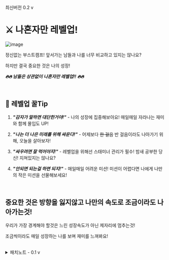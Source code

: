 최신버전 0.2 v

# ⚔ 나혼자만 레벨업!

![image](https://github.com/user-attachments/assets/2e0ca5f0-648f-4b9a-af0a-630ccdfea0be)

정신없는 부스트캠프! 앞서가는 남들과 나를 너무 비교하고 있지는 않나요?

하지만 결국 중요한 것은 나의 성장!

_**🔥🔥 남들은 상관없이 나혼자만 레벨업!! 🔥🔥**_

<br>

## 🍯 레벨업 꿀Tip

1) _**"감자가 말하면 대단한거야!"**_ - 나의 성장에 집중해보아요! 매일매일 자라나는 재미와 함께 몰입도 UP!

2) _**"나는 더 나은 미래를 위해 싸운다!"**_ - 어제보다 ~~한 걸음~~ 반 걸음이라도 나아가기 위해, 오늘을 살아보자!

3) _**"싸우려면 잘 먹어야지!"**_ - 레벨업을 위해선 스태미너 관리가 필수! 밤새 공부한 당신! 지쳐있지는 않나요?

4) _**"안되면 되는걸 하면 되지!"**_ - 매일매일 어려운 미션! 미션이 어렵다면 나에게 나만의 작은 미션을 선물해보세요!

<br>

## 중요한 것은 방향을 잃지않고 나만의 속도로 조금이라도 나아가는것!

우리가 가장 경계해야 할것은 느린 성장속도가 아닌 제자리에 멈추는것!

조금씩이라도 매일 성장하는 나를 보며 재미를 느껴봐요!


<br>

<details>
<summary>패치노트 - 0.1 v</summary>

# 📙 개발자로 성장하기: 필수 태도와 효과적인 설계 방법

1) 스스로에게 집중해서 과거보다 더 나은 개발자로 성장하기
2) 어제보다 더 나은 오늘을 위해 현재의 나를 돌아보고 앞으로 나아가기
3) 틀에 갇히지 말고 넓은 사고로 설계하는 개발자 되기

## 🎯 퀘스트의 방향성
1. 어제보다 더 나은 오늘의 내가 되기위한 퀘스트를 작성한다.
2. 주간미션 해결과 병행하였을 때 부담되지 않는 선의 퀘스트를 작성한다.
3. 개발적 퀘스트가 아니더라도 챌린지 과정에서 성장할 수 있는 퀘스트라면 괜찮다.
4. 일상의 습관을 바꾸는 사소한 퀘스트도 좋다.
5. 미션 해결 시 프로그램 설계 과정에서 할 수 있는 사소한 퀘스트도 꼭 작성한다.
6. 설계 과정에서 할 수 있는 퀘스트는 어렵지 않고 가볍게 수행할 수 있어야 한다.

</details>
